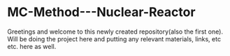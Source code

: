 # MC-Method---Nuclear-Reactor
Greetings and welcome to this newly created repository(also the first one). Will be doing the project here and putting any relevant materials, links, etc etc. here as well.

